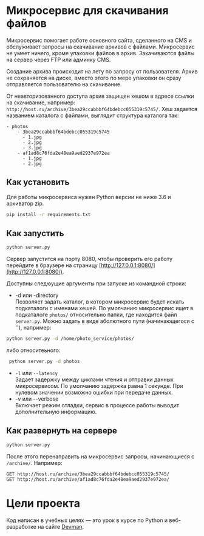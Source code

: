 # Микросервис для скачивания файлов

Микросервис помогает работе основного сайта, сделанного на CMS и обслуживает
запросы на скачивание архивов с файлами. Микросервис не умеет ничего, кроме упаковки файлов
в архив. Закачиваются файлы на сервер через FTP или админку CMS.

Создание архива происходит на лету по запросу от пользователя. Архив не сохраняется на диске, вместо этого по мере упаковки он сразу отправляется пользователю на скачивание.

От неавторизованного доступа архив защищен хешом в адресе ссылки на скачивание, например: `http://host.ru/archive/3bea29ccabbbf64bdebcc055319c5745/`. Хеш задается названием каталога с файлами, выглядит структура каталога так:

```
- photos
    - 3bea29ccabbbf64bdebcc055319c5745
      - 1.jpg
      - 2.jpg
      - 3.jpg
    - af1ad8c76fda2e48ea9aed2937e972ea
      - 1.jpg
      - 2.jpg
```


## Как установить

Для работы микросервиса нужен Python версии не ниже 3.6 и архиватор zip.

```bash
pip install -r requirements.txt
```

## Как запустить

```bash
python server.py
```

Сервер запустится на порту 8080, чтобы проверить его работу перейдите в браузере на страницу [http://127.0.0.1:8080/](http://127.0.0.1:8080/).

Доступны следюущие аргументы при запуске из командной строки:
-  -d или -directory   
  Позволяет задать каталог, в котором микросервис будет искать подкаталоги с именами хешей. По умолчанию микросервис ищет в подкаталоге `photos/` относительно папки, где находится файл `server.py`. Можно задать в виде аболютного пути (начинающегося с '\'), например:  
  ```bash
  python server.py -d /home/photo_service/photos/
  ```  
  либо относитеьного:
  ```bash
   python server.py -d photos
```  
-  `-l` или `--latency`  
 Задает задержку между циклами чтения и отправки данных микросервисом. По умолчанию задержка равна 1 секунде. При нулевом значении возможно ошибки при передаче данных.  
 - -v или --verbose  
  Включает режим отладки, сервис в процессе работы выводит дополнительную информацию.  
  
## Как развернуть на сервере

```bash
python server.py
```

После этого перенаправить на микросервис запросы, начинающиеся с `/archive/`. Например:  


```
GET http://host.ru/archive/3bea29ccabbbf64bdebcc055319c5745/
GET http://host.ru/archive/af1ad8c76fda2e48ea9aed2937e972ea/
```

# Цели проекта

Код написан в учебных целях — это урок в курсе по Python и веб-разработке на сайте [Devman](https://dvmn.org).